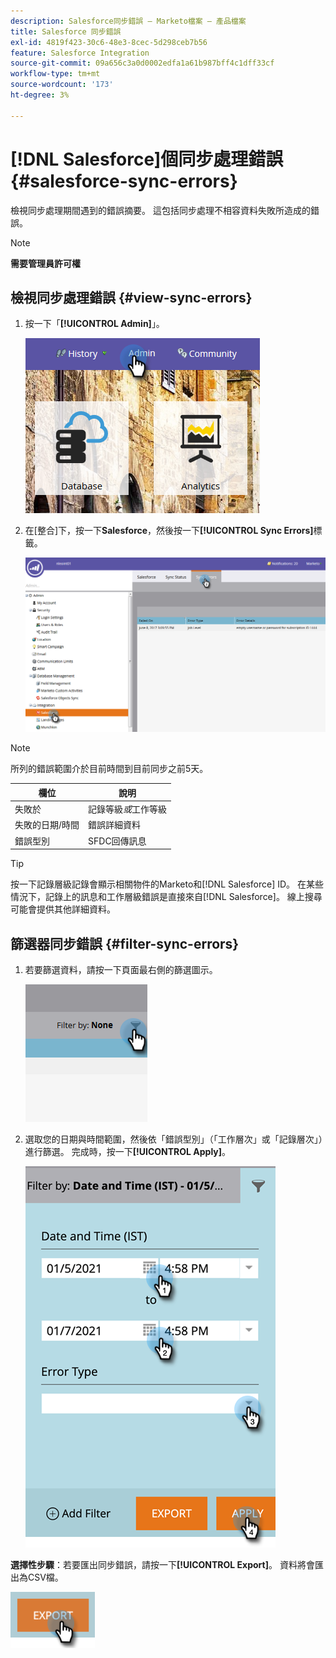 ```yaml
---
description: Salesforce同步錯誤 — Marketo檔案 — 產品檔案
title: Salesforce 同步錯誤
exl-id: 4819f423-30c6-48e3-8cec-5d298ceb7b56
feature: Salesforce Integration
source-git-commit: 09a656c3a0d0002edfa1a61b987bff4c1dff33cf
workflow-type: tm+mt
source-wordcount: '173'
ht-degree: 3%

---
```


# [!DNL Salesforce]個同步處理錯誤 {#salesforce-sync-errors}

檢視同步處理期間遇到的錯誤摘要。 這包括同步處理不相容資料失敗所造成的錯誤。

>[!NOTE]
>
>**需要管理員許可權**

## 檢視同步處理錯誤 {#view-sync-errors}

1. 按一下「**[!UICONTROL Admin]**」。

   ![](assets/salesforce-sync-errors-1.png)

1. 在[整合]下，按一下&#x200B;**Salesforce**，然後按一下&#x200B;**[!UICONTROL Sync Errors]**&#x200B;標籤。

   ![](assets/salesforce-sync-errors-2.png)

>[!NOTE]
>
>所列的錯誤範圍介於目前時間到目前同步之前5天。

| 欄位 | 說明 |
|---|---|
| 失敗於 | 記錄等級&#x200B;_或_&#x200B;工作等級 |
| 失敗的日期/時間 | 錯誤詳細資料 |
| 錯誤型別 | SFDC回傳訊息 |

>[!TIP]
>
>按一下記錄層級記錄會顯示相關物件的Marketo和[!DNL Salesforce] ID。 在某些情況下，記錄上的訊息和工作層級錯誤是直接來自[!DNL Salesforce]。 線上搜尋可能會提供其他詳細資料。

## 篩選器同步錯誤 {#filter-sync-errors}

1. 若要篩選資料，請按一下頁面最右側的篩選圖示。

   ![](assets/salesforce-sync-errors-3.png)

1. 選取您的日期與時間範圍，然後依「錯誤型別」（「工作層次」或「記錄層次」）進行篩選。 完成時，按一下&#x200B;**[!UICONTROL Apply]**。

   ![](assets/salesforce-sync-errors-4.png)

**選擇性步驟**：若要匯出同步錯誤，請按一下&#x200B;**[!UICONTROL Export]**。 資料將會匯出為CSV檔。

![](assets/salesforce-sync-errors-5.png)
